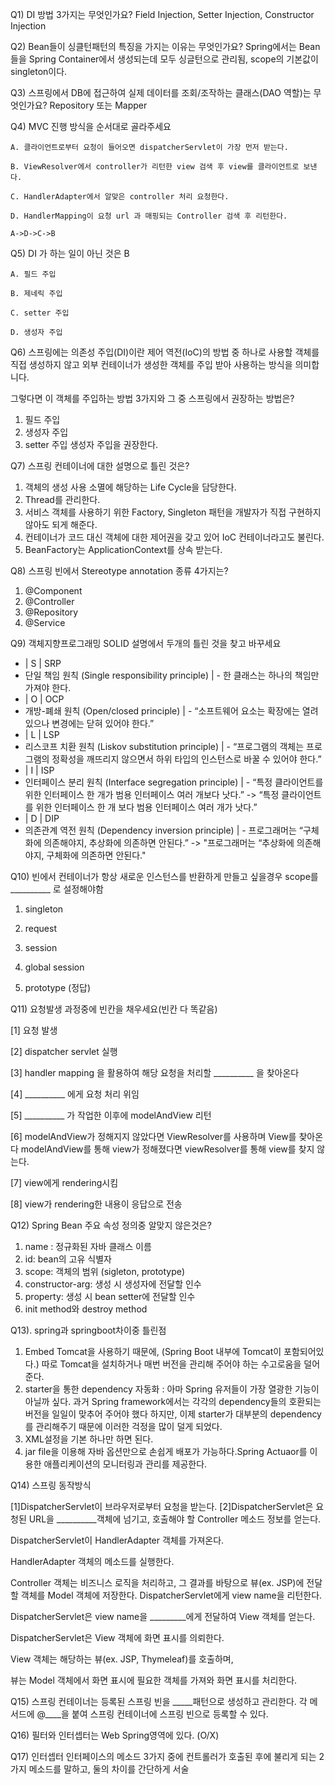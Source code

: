 Q1) DI 방법 3가지는 무엇인가요?
	Field Injection, Setter Injection, Constructor Injection

Q2) Bean들이 싱클턴패턴의 특징을 가지는 이유는 무엇인가요?
	Spring에서는 Bean들을 Spring Container에서 생성되는데 모두 싱글턴으로 관리됨, scope의 기본값이 singleton이다.

Q3) 스프링에서 DB에 접근하여 실제 데이터를 조회/조작하는 클래스(DAO 역할)는 무엇인가요?
	Repository 또는 Mapper


Q4) MVC 진행 방식을 순서대로 골라주세요

	A. 클라이언트로부터 요청이 들어오면 dispatcherServlet이 가장 먼저 받는다.

	B. ViewResolver에서 controller가 리턴한 view 검색 후 view를 클라이언트로 보낸다.

	C. HandlerAdapter에서 알맞은 controller 처리 요청한다.

	D. HandlerMapping이 요청 url 과 매핑되는 Controller 검색 후 리턴한다.
	
	A->D->C->B

Q5) DI 가 하는 일이 아닌 것은 B

	A. 필드 주입

	B. 제네릭 주입

	C. setter 주입

	D. 생성자 주입
	
	
	
Q6) 스프링에는 의존성 주입(DI)이란 제어 역전(IoC)의 방법 중 하나로 사용할 객체를 직접 생성하지 않고 외부 컨테이너가 생성한 객체를 주입 받아 사용하는 방식을 의미합니다. 

그렇다면 이 객체를 주입하는 방법 3가지와 그 중 스프링에서 권장하는 방법은? 

1.  필드 주입
2.  생성자 주입
3.  setter 주입
생성자 주입을 권장한다.

Q7) 스프링 컨테이너에 대한 설명으로 틀린 것은?


1. 객체의 생성 사용 소멸에 해당하는 Life Cycle을 담당한다.
2. Thread를 관리한다.
3. 서비스 객체를 사용하기 위한 Factory, Singleton 패턴을 개발자가 직접 구현하지 않아도 되게 해준다.
4. 컨테이너가 코드 대신 객체에 대한 제어권을 갖고 있어 IoC 컨테이너라고도 불린다.
5. BeanFactory는 ApplicationContext를 상속 받는다.


Q8) 스프링 빈에서 Stereotype annotation 종류 4가지는?
1. @Component
2. @Controller
3. @Repository
4. @Service

Q9) 객체지향프로그래밍 SOLID 설명에서 두개의 틀린 것을 찾고 바꾸세요

- | S | SRP
- 단일 책임 원칙 (Single responsibility principle) | - 한 클래스는 하나의 책임만 가져야 한다.
- | O | OCP
- 개방-폐쇄 원칙 (Open/closed principle) | - “소프트웨어 요소는 확장에는 열려 있으나 변경에는 닫혀 있어야 한다.”
- | L | LSP
- 리스코프 치환 원칙 (Liskov substitution principle) | - “프로그램의 객체는 프로그램의 정확성을 깨뜨리지 않으면서 하위 타입의 인스턴스로 바꿀 수 있어야 한다.” 
- | I | ISP
- 인터페이스 분리 원칙 (Interface segregation principle) | - “특정 클라이언트를 위한 인터페이스 한 개가 범용 인터페이스 여러 개보다 낫다.” 
-> “특정 클라이언트를 위한 인터페이스 한 개 보다 범용 인터페이스 여러 개가 낫다.” 
- | D | DIP 
- 의존관계 역전 원칙 (Dependency inversion principle) | - 프로그래머는 “구체화에 의존해야지, 추상화에 의존하면 안된다.” 
-> "프로그래머는 “추상화에 의존해야지, 구체화에 의존하면 안된다."

Q10) 빈에서 컨테이너가 항상 새로운 인스턴스를 반환하게 만들고 싶을경우 scope를 __________ 로 설정해야함

1) singleton

2) request

3) session

4) global session

5) prototype (정답)




Q11) 요청발생 과정중에 빈칸을 채우세요(빈칸 다 똑같음)

[1] 요청 발생

[2] dispatcher servlet 실행

[3] handler mapping 을 활용하여 해당 요청을 처리할 __________ 을 찾아온다

[4] __________ 에게 요청 처리 위임

[5] __________ 가 작업한 이후에 modelAndView 리턴

[6] modelAndView가 정해지지 않았다면 ViewResolver를 사용하며 View를 찾아온다
	modelAndView를 통해 view가 정해졌다면 viewResolver를 통해 view를 찾지 않는다.

[7] view에게 rendering시킴

[8] view가 rendering한 내용이 응답으로 전송

Q12) Spring Bean 주요 속성 정의중 알맞지 않은것은?
1) name : 정규화된 자바 클래스 이름
2) id: bean의 고유 식별자
3) scope: 객체의 범위 (sigleton, prototype)
4) constructor-arg: 생성 시 생성자에 전달할 인수
5) property: 생성 시 bean setter에 전달할 인수
6) init method와 destroy method

Q13). spring과 springboot차이중 틀린점

1) Embed Tomcat을 사용하기 때문에, (Spring Boot 내부에 Tomcat이 포함되어있다.) 따로 Tomcat을 설치하거나 매번 버전을 관리해 주어야 하는 수고로움을 덜어준다.
2) starter을 통한 dependency 자동화 : 아마 Spring 유저들이 가장 열광한 기능이 아닐까 싶다. 과거 Spring framework에서는 각각의 dependency들의 호환되는 버전을 일일이 맞추어 주어야 했다 
		하지만, 이제 starter가 대부분의 dependency를 관리해주기 때문에 이러한 걱정을 많이 덜게 되었다.
3) XML설정을 기본 하나만 하면 된다.
4) jar file을 이용해 자바 옵션만으로 손쉽게 배포가 가능하다.Spring Actuaor를 이용한 애플리케이션의 모니터링과 관리를 제공한다.




Q14) 스프링 동작방식

[1]DispatcherServlet이 브라우저로부터 요청을 받는다.
[2]DispatcherServlet은 요청된 URL을 __________객체에 넘기고,
호출해야 할 Controller 메소드 정보를 얻는다.

DispatcherServlet이 HandlerAdapter 객체를 가져온다.

HandlerAdapter 객체의 메소드를 실행한다.

Controller 객체는 비즈니스 로직을 처리하고, 그 결과를 바탕으로 뷰(ex. JSP)에 전달할 객체를 Model 객체에 저장한다. DispatcherServlet에게 view name을 리턴한다.

DispatcherServlet은 view name을 _________에게 전달하여 View 객체를 얻는다.

DispatcherServlet은 View 객체에 화면 표시를 의뢰한다.

View 객체는 해당하는 뷰(ex. JSP, Thymeleaf)를 호출하며,

뷰는 Model 객체에서 화면 표시에 필요한 객체를 가져와 화면 표시를 처리한다.

Q15) 스프링 컨테이너는 등록된 스프링 빈을 _____패턴으로 생성하고 관리한다. 각 메서드에 @____을 붙여 스프링 컨테이너에 스프링 빈으로 등록할 수 있다.

Q16) 필터와 인터셉터는 Web Spring영역에 있다. (O/X)

Q17) 인터셉터 인터페이스의 메소드 3가지 중에 컨트롤러가 호출된 후에 불리게 되는 2가지 메소드를 말하고, 둘의 차이를 간단하게 서술
